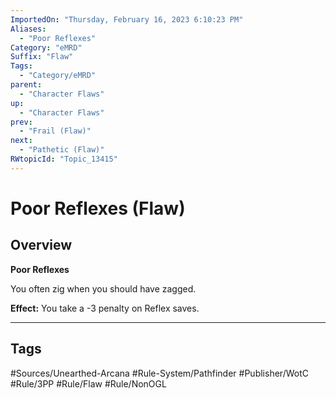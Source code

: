 ```yaml
---
ImportedOn: "Thursday, February 16, 2023 6:10:23 PM"
Aliases:
  - "Poor Reflexes"
Category: "eMRD"
Suffix: "Flaw"
Tags:
  - "Category/eMRD"
parent:
  - "Character Flaws"
up:
  - "Character Flaws"
prev:
  - "Frail (Flaw)"
next:
  - "Pathetic (Flaw)"
RWtopicId: "Topic_13415"
---
```

# Poor Reflexes (Flaw)
## Overview
**Poor Reflexes**

You often zig when you should have zagged.

**Effect:** You take a -3 penalty on Reflex saves.


---
## Tags
#Sources/Unearthed-Arcana #Rule-System/Pathfinder #Publisher/WotC #Rule/3PP #Rule/Flaw #Rule/NonOGL


